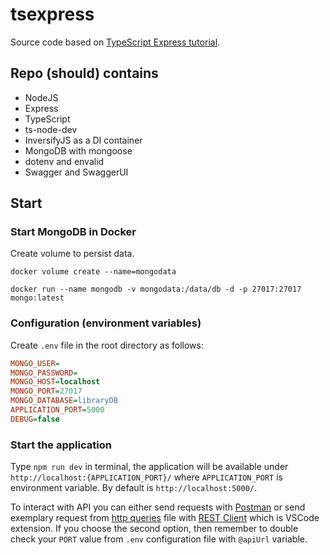 # tsexpress

Source code based on [TypeScript Express tutorial](https://wanago.io/courses/typescript-express-tutorial/).

## Repo (should) contains

* NodeJS
* Express
* TypeScript
* ts-node-dev
* InversifyJS as a DI container
* MongoDB with mongoose
* dotenv and envalid
* Swagger and SwaggerUI

## Start

### Start MongoDB in Docker

Create volume to persist data.

```docker
docker volume create --name=mongodata
```

```docker
docker run --name mongodb -v mongodata:/data/db -d -p 27017:27017 mongo:latest
```

### Configuration (environment variables)

Create `.env` file in the root directory as follows:

```ini
MONGO_USER=
MONGO_PASSWORD=
MONGO_HOST=localhost
MONGO_PORT=27017
MONGO_DATABASE=libraryDB
APPLICATION_PORT=5000
DEBUG=false
```

### Start the application

Type `npm run dev` in terminal, the application will be available under `http://localhost:{APPLICATION_PORT}/` where `APPLICATION_PORT` is environment variable. By default is `http://localhost:5000/`.

To interact with API you can either send requests with [Postman](https://www.getpostman.com/) or send exemplary
request from [http queries](server-queries.http) file with [REST Client](https://marketplace.visualstudio.com/items?itemName=humao.rest-client)
which is VSCode extension.
If you choose the second option, then remember to double check your `PORT` value from `.env` configuration file with `@apiUrl` variable.
